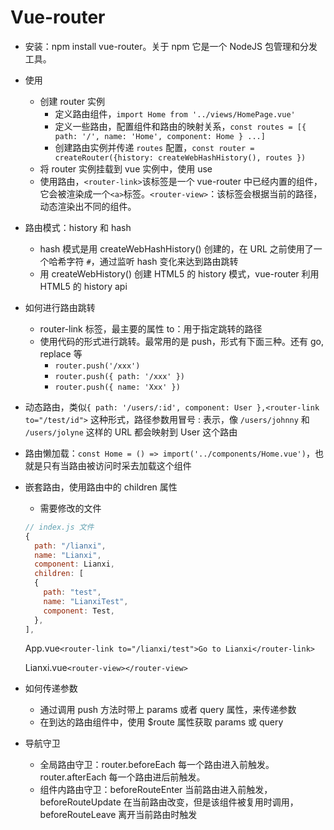 # Vue-router

- 安装：npm install vue-router。关于 npm 它是一个 NodeJS 包管理和分发工具。
- 使用
  - 创建 router 实例
    - 定义路由组件，`import Home from '../views/HomePage.vue'`
    - 定义一些路由，配置组件和路由的映射关系，`const routes = [{ path: '/', name: 'Home', component: Home } ...]`
    - 创建路由实例并传递 `routes` 配置，`const router = createRouter({history: createWebHashHistory(), routes })`
  - 将 router 实例挂载到 vue 实例中，使用 use
  - 使用路由，`<router-link>`该标签是一个 vue-router 中已经内置的组件，它会被渲染成一个`<a>`标签。`<router-view>`：该标签会根据当前的路径，动态渲染出不同的组件。
- 路由模式：history 和 hash
  - hash 模式是用 createWebHashHistory() 创建的，在 URL 之前使用了一个哈希字符 `#`，通过监听 hash 变化来达到路由跳转
  - 用 createWebHistory() 创建 HTML5 的 history 模式，vue-router 利用 HTML5 的 history api
- 如何进行路由跳转
  - router-link 标签，最主要的属性 to：用于指定跳转的路径
  - 使用代码的形式进行跳转。最常用的是 push，形式有下面三种。还有 go, replace 等
    - `router.push('/xxx')`
    - `router.push({ path: '/xxx' })`
    - `router.push({ name: 'Xxx' })`
- 动态路由，类似`{ path: '/users/:id', component: User },<router-link to="/test/id">` 这种形式，路径参数用冒号 : 表示，像 `/users/johnny` 和 `/users/jolyne` 这样的 URL 都会映射到 User 这个路由
- 路由懒加载：`const Home = () => import('../components/Home.vue')`，也就是只有当路由被访问时采去加载这个组件
- 嵌套路由，使用路由中的 children 属性

  - 需要修改的文件

  ```js
  // index.js 文件
  {
    path: "/lianxi",
    name: "Lianxi",
    component: Lianxi,
    children: [
    {
      path: "test",
      name: "LianxiTest",
      component: Test,
    },
  ],
  ```

  App.vue`<router-link to="/lianxi/test">Go to Lianxi</router-link>`

  Lianxi.vue`<router-view></router-view>`

- 如何传递参数
  - 通过调用 push 方法时带上 params 或者 query 属性，来传递参数
  - 在到达的路由组件中，使用 $route 属性获取 params 或 query
- 导航守卫
  - 全局路由守卫：router.beforeEach 每一个路由进入前触发。router.afterEach 每一个路由进后前触发。
  - 组件内路由守卫：beforeRouteEnter 当前路由进入前触发，beforeRouteUpdate 在当前路由改变，但是该组件被复用时调用，beforeRouteLeave 离开当前路由时触发
